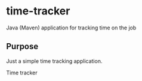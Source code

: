 # time-tracker
Java (Maven) application for tracking time on the job

## Purpose 

Just a simple time tracking application.  

Time tracker
